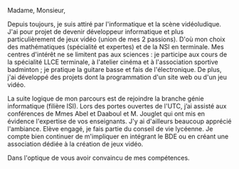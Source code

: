 Madame, Monsieur,

Depuis toujours, je suis attiré par l'informatique et la scène vidéoludique. J'ai pour projet de devenir développeur informatique et plus particulièrement de jeux vidéo (union de mes 2 passions). D'où mon choix des mathématiques (spécialité et expertes) et de la NSI en terminale. Mes centres d'intérêt ne se limitent pas aux sciences : je participe aux cours de la spécialité LLCE terminale, à l'atelier cinéma et à l'association sportive badminton ; je pratique la guitare basse et fais de l'électronique. De plus, j'ai développé des projets dont la programmation d'un site web ou d'un jeu vidéo.

La suite logique de mon parcours est de rejoindre la branche génie informatique (filière ISI). Lors des portes ouvertes de l'UTC, j’ai assisté aux conférences de Mmes Abel et Daaboul et M. Jouglet qui ont mis en évidence l'expertise de vos enseignants. J'y ai d'ailleurs beaucoup apprécié l'ambiance. Elève engagé, je fais partie du conseil de vie lycéenne. Je compte bien continuer de m'impliquer en intégrant le BDE ou en créant une association dédiée à la création de jeux vidéo.

Dans l'optique de vous avoir convaincu de mes compétences.